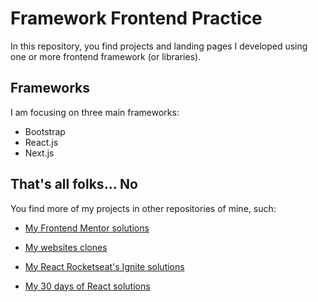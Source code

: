 # Framework Frontend Practice

In this repository, you find projects and landing pages I developed using one or more frontend framework (or libraries).

## Frameworks

I am focusing on three main frameworks:

- Bootstrap
- React.js
- Next.js

## That's all folks... No

You find more of my projects in other repositories of mine, such:

- [My Frontend Mentor solutions](https://github.com/jvmdo/frontend-mentor-challenges)

- [My websites clones](https://github.com/jvmdo/clones-frontend-practice)

- [My React Rocketseat's Ignite solutions](https://github.com/jvmdo/rocketseat-ignite)

- [My 30 days of React solutions](https://github.com/jvmdo/30-days-of-react)
